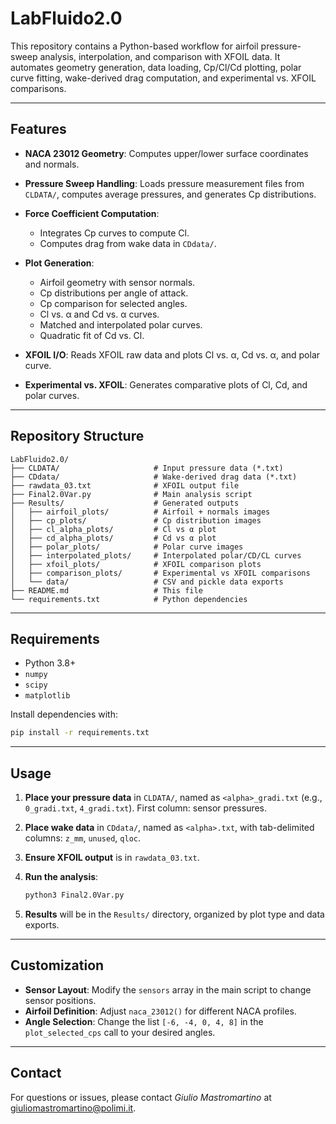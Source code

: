 # LabFluido2.0

This repository contains a Python-based workflow for airfoil pressure-sweep analysis, interpolation, and comparison with XFOIL data. It automates geometry generation, data loading, Cp/Cl/Cd plotting, polar curve fitting, wake-derived drag computation, and experimental vs. XFOIL comparisons.

---

## Features

* **NACA 23012 Geometry**: Computes upper/lower surface coordinates and normals.
* **Pressure Sweep Handling**: Loads pressure measurement files from `CLDATA/`, computes average pressures, and generates Cp distributions.
* **Force Coefficient Computation**:

  * Integrates Cp curves to compute Cl.
  * Computes drag from wake data in `CDdata/`.
* **Plot Generation**:

  * Airfoil geometry with sensor normals.
  * Cp distributions per angle of attack.
  * Cp comparison for selected angles.
  * Cl vs. α and Cd vs. α curves.
  * Matched and interpolated polar curves.
  * Quadratic fit of Cd vs. Cl.
* **XFOIL I/O**: Reads XFOIL raw data and plots Cl vs. α, Cd vs. α, and polar curve.
* **Experimental vs. XFOIL**: Generates comparative plots of Cl, Cd, and polar curves.

---

## Repository Structure

```
LabFluido2.0/
├── CLDATA/                     # Input pressure data (*.txt)
├── CDdata/                     # Wake-derived drag data (*.txt)
├── rawdata_03.txt              # XFOIL output file
├── Final2.0Var.py              # Main analysis script
├── Results/                    # Generated outputs
│   ├── airfoil_plots/          # Airfoil + normals images
│   ├── cp_plots/               # Cp distribution images
│   ├── cl_alpha_plots/         # Cl vs α plot
│   ├── cd_alpha_plots/         # Cd vs α plot
│   ├── polar_plots/            # Polar curve images
│   ├── interpolated_plots/     # Interpolated polar/CD/CL curves
│   ├── xfoil_plots/            # XFOIL comparison plots
│   ├── comparison_plots/       # Experimental vs XFOIL comparisons
│   └── data/                   # CSV and pickle data exports
├── README.md                   # This file
└── requirements.txt            # Python dependencies
```

---

## Requirements

* Python 3.8+
* `numpy`
* `scipy`
* `matplotlib`

Install dependencies with:

```bash
pip install -r requirements.txt
```

---

## Usage

1. **Place your pressure data** in `CLDATA/`, named as `<alpha>_gradi.txt` (e.g., `0_gradi.txt`, `4_gradi.txt`). First column: sensor pressures.

2. **Place wake data** in `CDdata/`, named as `<alpha>.txt`, with tab-delimited columns: `z_mm`, `unused`, `qloc`.

3. **Ensure XFOIL output** is in `rawdata_03.txt`.

4. **Run the analysis**:

   ```bash
   python3 Final2.0Var.py
   ```

5. **Results** will be in the `Results/` directory, organized by plot type and data exports.

---

## Customization

* **Sensor Layout**: Modify the `sensors` array in the main script to change sensor positions.
* **Airfoil Definition**: Adjust `naca_23012()` for different NACA profiles.
* **Angle Selection**: Change the list `[-6, -4, 0, 4, 8]` in the `plot_selected_cps` call to your desired angles.

---

## Contact

For questions or issues, please contact *Giulio Mastromartino* at [giuliomastromartino@polimi.it](mailto:giuliomastromartino@polimi.it).